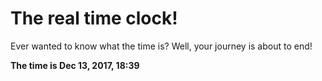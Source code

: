 # The real time clock!

Ever wanted to know what the time is? Well, your journey is about to end!

**The time is Dec 13, 2017, 18:39**